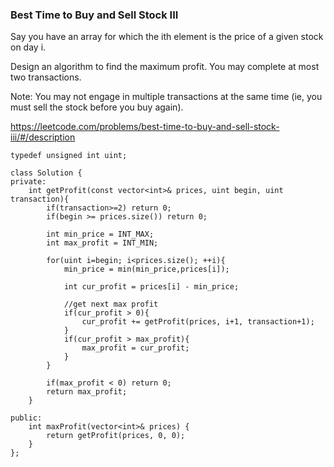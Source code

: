 ### Best Time to Buy and Sell Stock III

Say you have an array for which the ith element is the price of a given stock on day i.

Design an algorithm to find the maximum profit. You may complete at most two transactions.

Note:
You may not engage in multiple transactions at the same time (ie, you must sell the stock before you buy again).

https://leetcode.com/problems/best-time-to-buy-and-sell-stock-iii/#/description

```
typedef unsigned int uint;

class Solution {
private:
    int getProfit(const vector<int>& prices, uint begin, uint transaction){
        if(transaction>=2) return 0;
        if(begin >= prices.size()) return 0;
        
        int min_price = INT_MAX;
        int max_profit = INT_MIN;

        for(uint i=begin; i<prices.size(); ++i){
            min_price = min(min_price,prices[i]);

            int cur_profit = prices[i] - min_price;
            
            //get next max profit
            if(cur_profit > 0){
                cur_profit += getProfit(prices, i+1, transaction+1);
            }
            if(cur_profit > max_profit){
                max_profit = cur_profit;
            }
        }
     
        if(max_profit < 0) return 0;
        return max_profit;
    }
    
public:
    int maxProfit(vector<int>& prices) {
        return getProfit(prices, 0, 0);
    }
};
```